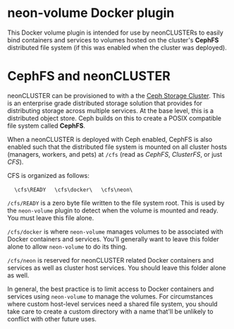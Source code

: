 # neon-volume Docker plugin

This Docker volume plugin is intended for use by neonCLUSTERs to easily bind containers and services to volumes hosted on the cluster's **CephFS** distributed file system (if this was enabled when the cluster was deployed).

# CephFS and neonCLUSTER

neonCLUSTER can be provisioned to with a the [Ceph Storage Cluster](http://ceph.com).  This is an enterprise grade distributed storage solution that provides for distributing storage across multiple services.  At the base level, this is a distributed object store.  Ceph builds on this to create a POSIX compatible file system called **CephFS**.

When a neonCLUSTER is deployed with Ceph enabled, CephFS is also enabled such that the distributed file system is mounted on all cluster hosts (managers, workers, and pets) at `/cfs` (read as *CephFS*, *ClusterFS*, or just *CFS*).

CFS is organized as follows:

&nbsp;&nbsp;&nbsp;&nbsp;`\cfs\READY`
&nbsp;&nbsp;&nbsp;&nbsp;`\cfs\docker\`
&nbsp;&nbsp;&nbsp;&nbsp;`\cfs\neon\`

`/cfs/READY` is a zero byte file written to the file system root.  This is used by the `neon-volume` plugin to detect when the volume is mounted and ready.  You must leave this file alone.

`/cfs/docker` is where `neon-volume` manages volumes to be associated with Docker containers and services.  You'll generally want to leave this folder alone to allow `neon-volume` to do its thing.

`/cfs/neon` is reserved for neonCLUSTER related Docker containers and services as well as cluster host services.  You should leave this folder alone as well.

In general, the best practice is to limit access to Docker containers and services using `neon-volume` to manage the volumes.  For circumstances where custom host-level services need a shared file system, you should take care to create a custom directory with a name that'll be unlikely to conflict with other future uses.
